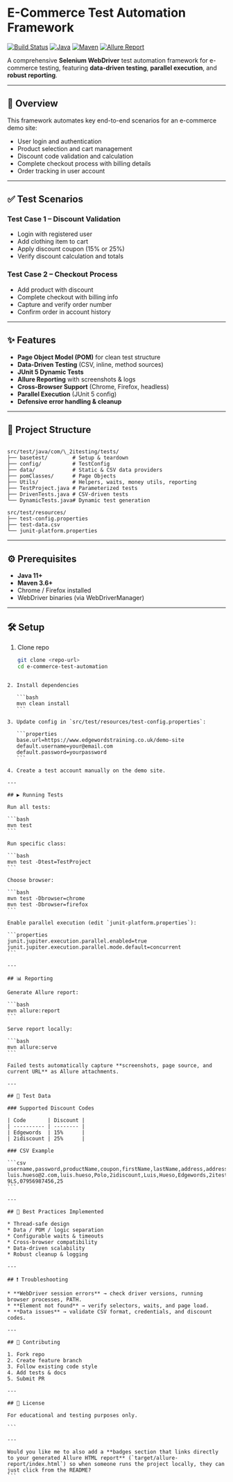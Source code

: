 

# E-Commerce Test Automation Framework  

[![Build Status](https://img.shields.io/badge/build-passing-brightgreen)]() 
[![Java](https://img.shields.io/badge/java-11%2B-blue)]() 
[![Maven](https://img.shields.io/badge/maven-3.6%2B-blueviolet)]() 
[![Allure Report](https://img.shields.io/badge/report-Allure-orange)]()  

A comprehensive **Selenium WebDriver** test automation framework for e-commerce testing, featuring **data-driven testing**, **parallel execution**, and **robust reporting**.  

---

## 🚀 Overview  

This framework automates key end-to-end scenarios for an e-commerce demo site:  
- User login and authentication  
- Product selection and cart management  
- Discount code validation and calculation  
- Complete checkout process with billing details  
- Order tracking in user account  

---

## ✅ Test Scenarios  

### Test Case 1 – Discount Validation  
- Login with registered user  
- Add clothing item to cart  
- Apply discount coupon (15% or 25%)  
- Verify discount calculation and totals  

### Test Case 2 – Checkout Process  
- Add product with discount  
- Complete checkout with billing info  
- Capture and verify order number  
- Confirm order in account history  

---

## ✨ Features  

- **Page Object Model (POM)** for clean test structure  
- **Data-Driven Testing** (CSV, inline, method sources)  
- **JUnit 5 Dynamic Tests**  
- **Allure Reporting** with screenshots & logs  
- **Cross-Browser Support** (Chrome, Firefox, headless)  
- **Parallel Execution** (JUnit 5 config)  
- **Defensive error handling & cleanup**  

---

## 📂 Project Structure  

```

src/test/java/com/\_2itesting/tests/
├── basetest/        # Setup & teardown
├── config/          # TestConfig
├── data/            # Static & CSV data providers
├── pomClasses/      # Page Objects
├── Utils/           # Helpers, waits, money utils, reporting
├── TestProject.java # Parameterized tests
├── DrivenTests.java # CSV-driven tests
└── DynamicTests.java# Dynamic test generation

src/test/resources/
├── test-config.properties
├── test-data.csv
└── junit-platform.properties

````

---

## ⚙️ Prerequisites  

- **Java 11+**  
- **Maven 3.6+**  
- Chrome / Firefox installed  
- WebDriver binaries (via WebDriverManager)  

---

## 🛠️ Setup  

1. Clone repo  
   ```bash
   git clone <repo-url>
   cd e-commerce-test-automation
````

2. Install dependencies

   ```bash
   mvn clean install
   ```

3. Update config in `src/test/resources/test-config.properties`:

   ```properties
   base.url=https://www.edgewordstraining.co.uk/demo-site
   default.username=your@email.com
   default.password=yourpassword
   ```

4. Create a test account manually on the demo site.

---

## ▶️ Running Tests

Run all tests:

```bash
mvn test
```

Run specific class:

```bash
mvn test -Dtest=TestProject
```

Choose browser:

```bash
mvn test -Dbrowser=chrome
mvn test -Dbrowser=firefox
```

Enable parallel execution (edit `junit-platform.properties`):

```properties
junit.jupiter.execution.parallel.enabled=true
junit.jupiter.execution.parallel.mode.default=concurrent
```

---

## 📊 Reporting

Generate Allure report:

```bash
mvn allure:report
```

Serve report locally:

```bash
mvn allure:serve
```

Failed tests automatically capture **screenshots, page source, and current URL** as Allure attachments.

---

## 📑 Test Data

### Supported Discount Codes

| Code       | Discount |
| ---------- | -------- |
| Edgewords  | 15%      |
| 2idiscount | 25%      |

### CSV Example

```csv
username,password,productName,coupon,firstName,lastName,address,address2,city,state,postcode,phone,expectedDiscountPercent
luis.hueso@2.com,luis.hueso,Polo,2idiscount,Luis,Hueso,Edgewords,2itesting,London,Camden,SE10 9LS,07956987456,25
```

---

## 🧰 Best Practices Implemented

* Thread-safe design
* Data / POM / logic separation
* Configurable waits & timeouts
* Cross-browser compatibility
* Data-driven scalability
* Robust cleanup & logging

---

## ❗ Troubleshooting

* **WebDriver session errors** → check driver versions, running browser processes, PATH.
* **Element not found** → verify selectors, waits, and page load.
* **Data issues** → validate CSV format, credentials, and discount codes.

---

## 🤝 Contributing

1. Fork repo
2. Create feature branch
3. Follow existing code style
4. Add tests & docs
5. Submit PR

---

## 📜 License

For educational and testing purposes only.

```

---

Would you like me to also add a **badges section that links directly to your generated Allure HTML report** (`target/allure-report/index.html`) so when someone runs the project locally, they can just click from the README?
```
